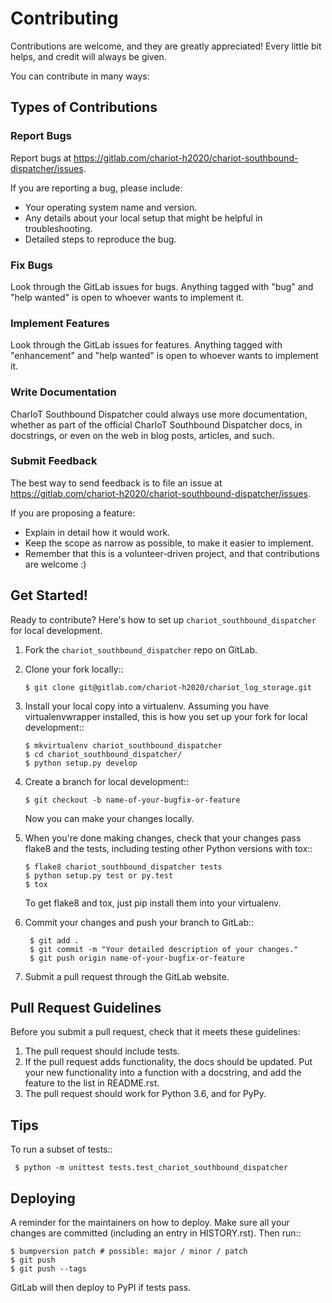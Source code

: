 # Contributing

Contributions are welcome, and they are greatly appreciated! Every little bit
helps, and credit will always be given.

You can contribute in many ways:

## Types of Contributions

### Report Bugs

Report bugs at https://gitlab.com/chariot-h2020/chariot-southbound-dispatcher/issues.

If you are reporting a bug, please include:

* Your operating system name and version.
* Any details about your local setup that might be helpful in troubleshooting.
* Detailed steps to reproduce the bug.

### Fix Bugs

Look through the GitLab issues for bugs. Anything tagged with "bug" and "help
wanted" is open to whoever wants to implement it.

### Implement Features

Look through the GitLab issues for features. Anything tagged with "enhancement"
and "help wanted" is open to whoever wants to implement it.

### Write Documentation

CharIoT Southbound Dispatcher could always use more documentation, whether as part of the
official CharIoT Southbound Dispatcher docs, in docstrings, or even on the web in blog posts,
articles, and such.

### Submit Feedback

The best way to send feedback is to file an issue at https://gitlab.com/chariot-h2020/chariot-southbound-dispatcher/issues.

If you are proposing a feature:

* Explain in detail how it would work.
* Keep the scope as narrow as possible, to make it easier to implement.
* Remember that this is a volunteer-driven project, and that contributions
  are welcome :)

## Get Started!

Ready to contribute? Here's how to set up `chariot_southbound_dispatcher` for local development.

1. Fork the `chariot_southbound_dispatcher` repo on GitLab.
2. Clone your fork locally::
   ```
   $ git clone git@gitlab.com/chariot-h2020/chariot_log_storage.git
   ```
3. Install your local copy into a virtualenv. Assuming you have virtualenvwrapper installed, this is how you set up your fork for local development::
   ```
   $ mkvirtualenv chariot_southbound_dispatcher
   $ cd chariot_southbound_dispatcher/
   $ python setup.py develop
   ```
4. Create a branch for local development::
   ```
   $ git checkout -b name-of-your-bugfix-or-feature
   ```
   Now you can make your changes locally.

5. When you're done making changes, check that your changes pass flake8 and the
   tests, including testing other Python versions with tox::
   ```
   $ flake8 chariot_southbound_dispatcher tests
   $ python setup.py test or py.test
   $ tox
   ```
   To get flake8 and tox, just pip install them into your virtualenv.

6. Commit your changes and push your branch to GitLab::
   ```
    $ git add .
    $ git commit -m "Your detailed description of your changes."
    $ git push origin name-of-your-bugfix-or-feature
   ```
7. Submit a pull request through the GitLab website.

Pull Request Guidelines
-----------------------

Before you submit a pull request, check that it meets these guidelines:

1. The pull request should include tests.
2. If the pull request adds functionality, the docs should be updated. Put
   your new functionality into a function with a docstring, and add the
   feature to the list in README.rst.
3. The pull request should work for Python 3.6, and for PyPy.

Tips
----

To run a subset of tests::

   ```
    $ python -m unittest tests.test_chariot_southbound_dispatcher
   ```

Deploying
---------

A reminder for the maintainers on how to deploy.
Make sure all your changes are committed (including an entry in HISTORY.rst).
Then run::
```
$ bumpversion patch # possible: major / minor / patch
$ git push
$ git push --tags
```
GitLab will then deploy to PyPI if tests pass.
